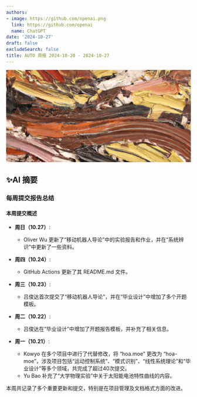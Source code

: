 ```yaml
---
authors:
- image: https://github.com/openai.png
  link: https://github.com/openai
  name: ChatGPT
date: '2024-10-27'
draft: false
excludeSearch: false
title: AUTO 周报 2024-10-20 - 2024-10-27
---
```


![AI Image of the Week](generated_image.png)

## ✨AI 摘要

### 每周提交报告总结

#### 本周提交概述

- **周日（10.27）**: 
  - Oliver Wu 更新了“移动机器人导论”中的实验报告和作业，并在“系统辨识”中更新了一些资料。

- **周四（10.24）**: 
  - GitHub Actions 更新了其 README.md 文件。

- **周三（10.23）**: 
  - 吕俊达首次提交了“移动机器人导论”，并在“毕业设计”中增加了多个开题模板。

- **周二（10.22）**: 
  - 吕俊达在“毕业设计”中增加了开题报告模板，并补充了相关信息。

- **周一（10.21）**: 
  - Kowyo 在多个项目中进行了代替修改，将 “hoa.moe” 更改为 “hoa-moe”，涉及项目包括“运动控制系统”、“模式识别”、“线性系统理论”和“毕业设计”等多个领域，共完成了超过40次提交。
  - Yu Bao 补充了“大学物理实验”中关于太阳能电池特性曲线的内容。

本周共记录了多个重要更新和提交，特别是在项目管理及文档格式方面的改进。

